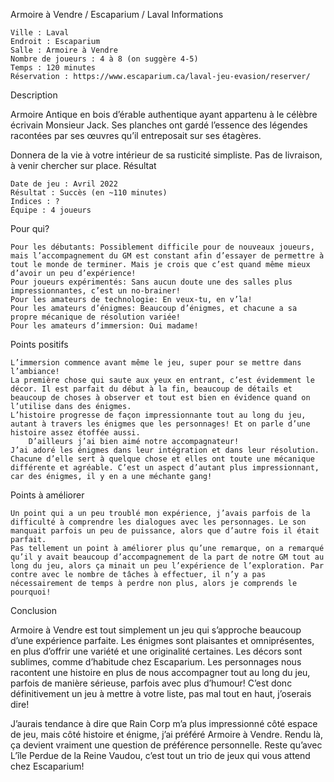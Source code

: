 
Armoire à Vendre / Escaparium / Laval
Informations

    Ville : Laval
    Endroit : Escaparium
    Salle : Armoire à Vendre
    Nombre de joueurs : 4 à 8 (on suggère 4-5)
    Temps : 120 minutes
    Réservation : https://www.escaparium.ca/laval-jeu-evasion/reserver/

Description

Armoire Antique en bois d’érable authentique ayant appartenu à le célèbre écrivain Monsieur Jack.
Ses planches ont gardé l’essence des légendes racontées par ses œuvres qu’il entreposait sur ses étagères.

Donnera de la vie à votre intérieur de sa rusticité simpliste.
Pas de livraison, à venir chercher sur place.
Résultat

    Date de jeu : Avril 2022
    Résultat : Succès (en ~110 minutes)
    Indices : ?
    Équipe : 4 joueurs

Pour qui?

    Pour les débutants: Possiblement difficile pour de nouveaux joueurs, mais l’accompagnement du GM est constant afin d’essayer de permettre à tout le monde de terminer. Mais je crois que c’est quand même mieux d’avoir un peu d’expérience!
    Pour joueurs expérimentés: Sans aucun doute une des salles plus impressionnantes, c’est un no-brainer!
    Pour les amateurs de technologie: En veux-tu, en v’la!
    Pour les amateurs d’énigmes: Beaucoup d’énigmes, et chacune a sa propre mécanique de résolution variée!
    Pour les amateurs d’immersion: Oui madame!

 Points positifs

    L’immersion commence avant même le jeu, super pour se mettre dans l’ambiance!
    La première chose qui saute aux yeux en entrant, c’est évidemment le décor. Il est parfait du début à la fin, beaucoup de détails et beaucoup de choses à observer et tout est bien en évidence quand on l’utilise dans des énigmes.
    L’histoire progresse de façon impressionnante tout au long du jeu, autant à travers les énigmes que les personnages! Et on parle d’une histoire assez étoffée aussi.
        D’ailleurs j’ai bien aimé notre accompagnateur!
    J’ai adoré les énigmes dans leur intégration et dans leur résolution. Chacune d’elle sert à quelque chose et elles ont toute une mécanique différente et agréable. C’est un aspect d’autant plus impressionnant, car des énigmes, il y en a une méchante gang!

Points à améliorer

    Un point qui a un peu troublé mon expérience, j’avais parfois de la difficulté à comprendre les dialogues avec les personnages. Le son manquait parfois un peu de puissance, alors que d’autre fois il était parfait.
    Pas tellement un point à améliorer plus qu’une remarque, on a remarqué qu’il y avait beaucoup d’accompagnement de la part de notre GM tout au long du jeu, alors ça minait un peu l’expérience de l’exploration. Par contre avec le nombre de tâches à effectuer, il n’y a pas nécessairement de temps à perdre non plus, alors je comprends le pourquoi!

Conclusion

Armoire à Vendre est tout simplement un jeu qui s’approche beaucoup d’une expérience parfaite. Les énigmes sont plaisantes et omniprésentes, en plus d’offrir une variété et une originalité certaines. Les décors sont sublimes, comme d’habitude chez Escaparium. Les personnages nous racontent une histoire en plus de nous accompagner tout au long du jeu, parfois de manière sérieuse, parfois avec plus d’humour! C’est donc définitivement un jeu à mettre à votre liste, pas mal tout en haut, j’oserais dire!

J’aurais tendance à dire que Rain Corp m’a plus impressionné côté espace de jeu, mais côté histoire et énigme, j’ai préféré Armoire à Vendre. Rendu là, ça devient vraiment une question de préférence personnelle. Reste qu’avec L’île Perdue de la Reine Vaudou, c’est tout un trio de jeux qui vous attend chez Escaparium!
